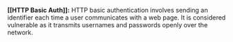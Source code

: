 **[[HTTP Basic Auth]]:** HTTP basic authentication involves sending an identifier each time a user communicates with a web page. It is considered vulnerable as it transmits usernames and passwords openly over the network.
